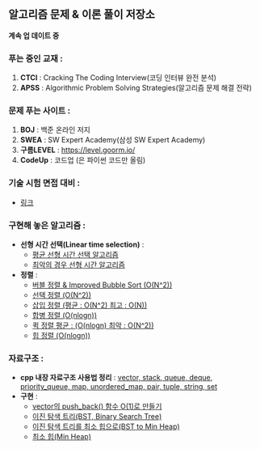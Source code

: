 ﻿## 알고리즘 문제 & 이론 풀이 저장소
  
**계속 업 데이트 중** 
 
### 푸는 중인 교재 :
1. **CTCI** : Cracking The Coding Interview(코딩 인터뷰 완전 분석)  
2. **APSS** : Algorithmic Problem Solving Strategies(알고리즘 문제 해결 전략)

### 문제 푸는 사이트 : 
1. **BOJ** : 백준 온라인 저지
2. **SWEA** : SW Expert Academy(삼성 SW Expert Academy)
3. **구름LEVEL** : https://level.goorm.io/
4. **CodeUp** : 코드업 (은 파이썬 코드만 올림)

### 기술 시험 면접 대비 : 
* [링크](https://github.com/woorimlee/Algorithm-Repository/blob/master/%EC%8B%9C%ED%97%98%20%EB%B0%8F%20%EA%B8%B0%ED%83%80%20%EC%9E%90%EB%A3%8C%20%EC%A0%95%EB%A6%AC/%EA%B8%B0%EC%88%A0%20%EB%A9%B4%EC%A0%91%20%EB%8C%80%EB%B9%84.md)

### 구현해 놓은 알고리즘 : 
* **선형 시간 선택(Linear time selection)** : 
  * [평균 선형 시간 선택 알고리즘](https://github.com/woorimlee/Algorithm-Repository/blob/master/Algorithm/Linear%20time%20selection%20algorithm.cpp)
  * [최악의 경우 선형 시간  알고리즘](https://github.com/woorimlee/Algorithm-Repository/blob/master/Algorithm/Selection%20in%20worst%20case%20linear%20time%20algorithm.cpp)
* **정렬** :
  * [버블 정렬 & Improved Bubble Sort (O(N^2))](https://github.com/woorimlee/Algorithm-Repository/blob/master/Algorithm/Improved%20Bubble%20Sort.cpp)
  * [선택 정렬 (O(N^2))](https://github.com/woorimlee/Algorithm-Repository/blob/master/Algorithm/Selection%20Sort.cpp)
  * [삽입 정렬 (평균 : O(N^2) 최고 : O(N))](https://github.com/woorimlee/Algorithm-Repository/blob/master/Algorithm/Insertion%20Sort.cpp)
  * [합병 정렬 (O(nlogn))](https://github.com/woorimlee/Algorithm-Repository/blob/master/Algorithm/Merge%20Sort.cpp)
  * [퀵 정렬 평균 : (O(nlogn) 최악 : O(N^2))](https://github.com/woorimlee/Algorithm-Repository/blob/master/Algorithm/Quick%20Sort.cpp)
  * [힙 정렬 (O(nlogn))](https://github.com/woorimlee/Algorithm-Repository/blob/master/Algorithm/Heap%20Sort.cpp)
 
### 자료구조 : 
* **cpp 내장 자료구조 사용법 정리** : [vector, stack, queue, deque, priority_queue, map, unordered_map, pair, tuple, string, set](https://github.com/woorimlee/Algorithm-Repository/blob/master/%EC%8B%9C%ED%97%98%20%EB%B0%8F%20%EA%B8%B0%ED%83%80%20%EC%9E%90%EB%A3%8C%20%EC%A0%95%EB%A6%AC/%EC%8B%9C%ED%97%98%EC%9A%A9_%EC%9E%90%EB%A3%8C%EA%B5%AC%EC%A1%B0_%EC%A0%95%EB%A6%AC.cpp)
* **구현** : 
  * [vector의 push_back() 함수 O(1)로 만들기](https://github.com/woorimlee/Algorithm-Repository/blob/master/APSS_%EC%95%8C%EA%B3%A0%EB%A6%AC%EC%A6%98%20%EB%AC%B8%EC%A0%9C%20%ED%95%B4%EA%B2%B0%20%EC%A0%84%EB%9E%B5/18%20%EB%8F%99%EC%A0%81%20%EB%B0%B0%EC%97%B4/18_2_%EB%8F%99%EC%A0%81%20%EB%B0%B0%EC%97%B4%EC%9D%98%20%EC%9E%AC%ED%95%A0%EB%8B%B9%20%EC%A0%84%EB%9E%B5.cpp)
  * [이진 탐색 트리(BST, Binary Search Tree)](https://github.com/woorimlee/Algorithm-Repository/blob/master/Data%20Structure/Binary%20Search%20Tree.cpp)
  * [이진 탐색 트리를 최소 힙으로(BST to Min Heap)](https://github.com/woorimlee/Algorithm-Repository/blob/master/Data%20Structure/BST%20to%20Min%20Heap.cpp)
  * [최소 힙(Min Heap)](https://github.com/woorimlee/Algorithm-Repository/blob/master/Data%20Structure/Min%20Heap.cpp)
